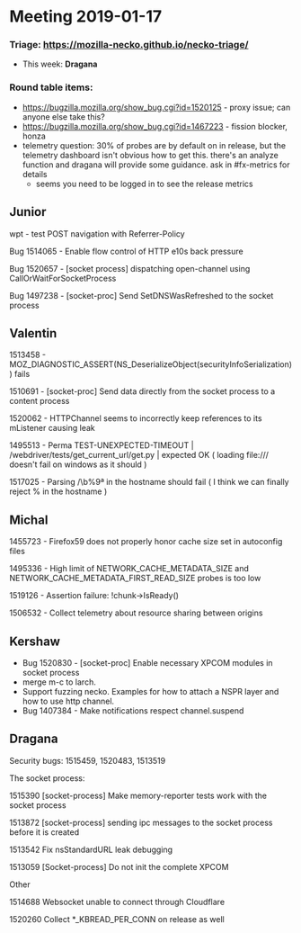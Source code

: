 # Meeting 2019-01-17
### Triage: https://mozilla-necko.github.io/necko-triage/
  - This week: **Dragana**

### Round table items:
  - https://bugzilla.mozilla.org/show_bug.cgi?id=1520125 - proxy issue; can anyone else take this?
  - https://bugzilla.mozilla.org/show_bug.cgi?id=1467223 - fission blocker, honza
  - telemetry question: 30% of probes are by default on in release, but the telemetry dashboard isn't obvious how to get this. there's an analyze function and dragana will provide some guidance. ask in #fx-metrics for details
    - seems you need to be logged in to see the release metrics
## Junior

wpt - test POST navigation with Referrer-Policy 

Bug 1514065 - Enable flow control of HTTP e10s back pressure

Bug 1520657 - [socket process] dispatching open-channel using CallOrWaitForSocketProcess

Bug 1497238 - [socket-proc] Send SetDNSWasRefreshed to the socket process

## Valentin

1513458 - MOZ_DIAGNOSTIC_ASSERT(NS_DeserializeObject(securityInfoSerialization)) fails

1510691 - [socket-proc] Send data directly from the socket process to a content process

1520062 - HTTPChannel seems to incorrectly keep references to its mListener causing leak

1495513 - Perma TEST-UNEXPECTED-TIMEOUT | /webdriver/tests/get_current_url/get.py | expected OK ( loading file:/// doesn't fail on windows as it should )

1517025 - Parsing /\b%9ª in the hostname should fail ( I think we can finally reject % in the hostname )

## Michal

1455723 - Firefox59 does not properly honor cache size set in autoconfig files

1495336 - High limit of NETWORK_CACHE_METADATA_SIZE and NETWORK_CACHE_METADATA_FIRST_READ_SIZE probes is too low

1519126 - Assertion failure: !chunk->IsReady()

1506532 - Collect telemetry about resource sharing between origins

## Kershaw

- Bug 1520830 - [socket-proc] Enable necessary XPCOM modules in socket process
- merge m-c to larch.
- Support fuzzing necko. Examples for how to attach a NSPR layer and how to use http channel.
- Bug 1407384 - Make notifications respect channel.suspend

## Dragana

Security bugs: 1515459, 1520483, 1513519

The socket process:

1515390 [socket-process] Make memory-reporter tests work with the socket process 

1513872 [socket-process] sending ipc messages to the socket process before it is created 

1513542 Fix nsStandardURL leak debugging

1513059 [Socket-process] Do not init the complete XPCOM

Other

1514688 Websocket unable to connect through Cloudflare

1520260 Collect *_KBREAD_PER_CONN on release as well


